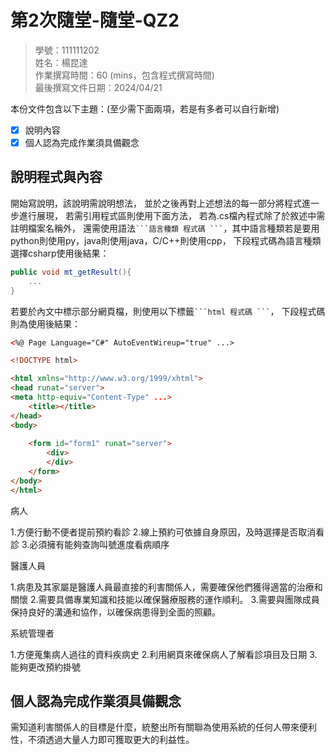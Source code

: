 # 第2次隨堂-隨堂-QZ2
>
>學號：111111202
><br />
>姓名：楊昆達
><br />
>作業撰寫時間：60 (mins，包含程式撰寫時間)
><br />
>最後撰寫文件日期：2024/04/21
>

本份文件包含以下主題：(至少需下面兩項，若是有多者可以自行新增)
- [x] 說明內容
- [x] 個人認為完成作業須具備觀念

## 說明程式與內容

開始寫說明，該說明需說明想法，
並於之後再對上述想法的每一部分將程式進一步進行展現，
若需引用程式區則使用下面方法，
若為.cs檔內程式除了於敘述中需註明檔案名稱外，
還需使用語法` ```語言種類 程式碼 ``` `，其中語言種類若是要用python則使用py，java則使用java，C/C++則使用cpp，
下段程式碼為語言種類選擇csharp使用後結果：

```csharp
public void mt_getResult(){
    ...
}
```

若要於內文中標示部分網頁檔，則使用以下標籤` ```html 程式碼 ``` `，
下段程式碼則為使用後結果：

```html
<%@ Page Language="C#" AutoEventWireup="true" ...>

<!DOCTYPE html>

<html xmlns="http://www.w3.org/1999/xhtml">
<head runat="server">
<meta http-equiv="Content-Type" ...>
    <title></title>
</head>
<body>
  
    <form id="form1" runat="server">
        <div>
        </div>
    </form>
</body>
</html>
```
病人

1.方便行動不便者提前預約看診
2.線上預約可依據自身原因，及時選擇是否取消看診
3.必須擁有能夠查詢叫號進度看病順序

醫護人員

1.病患及其家屬是醫護人員最直接的利害關係人，需要確保他們獲得適當的治療和關懷
2.需要具備專業知識和技能以確保醫療服務的運作順利。
3.需要與團隊成員保持良好的溝通和協作，以確保病患得到全面的照顧。


系統管理者

1.方便蒐集病人過往的資料疾病史
2.利用網頁來確保病人了解看診項目及日期
3.能夠更改預約掛號  



## 個人認為完成作業須具備觀念

需知道利害關係人的目標是什麼，統整出所有關聯為使用系統的任何人帶來便利性，不須透過大量人力即可獲取更大的利益性。